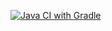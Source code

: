 [![Java CI with Gradle](https://github.com/NatKobeleva/Homewor_patternsDeliveryCard/actions/workflows/gradle.yml/badge.svg)](https://github.com/NatKobeleva/Homewor_patternsDeliveryCard/actions/workflows/gradle.yml)